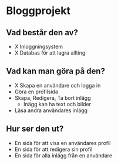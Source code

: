 # Bloggprojekt

## Vad består den av?

* X Inloggningsystem
* X Databas för att lagra allting

## Vad kan man göra på den?
* X Skapa en användare och logga in
* Göra en profilsida
* Skapa, Redigera, Ta bort inlägg
  * Inägg kan ha text och bilder
* Läsa andra användares inlägg

## Hur ser den ut?
* En sida för att visa en användares profil
* En sida för att redigera sin profil
* En sida för alla inlägg från en användare
